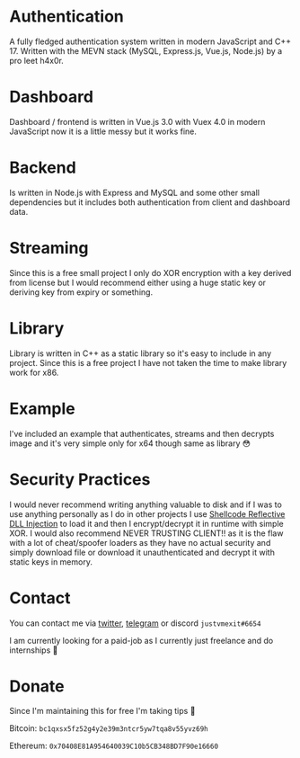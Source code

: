 # Authentication
A fully fledged authentication system written in modern JavaScript and C++ 17.
Written with the MEVN stack (MySQL, Express.js, Vue.js, Node.js) by a pro leet h4x0r.

# Dashboard
Dashboard / frontend is written in Vue.js 3.0 with Vuex 4.0 in modern JavaScript now it is a little messy but it works fine.

# Backend
Is written in Node.js with Express and MySQL and some other small dependencies but it includes both authentication from client and dashboard data.

# Streaming
Since this is a free small project I only do XOR encryption with a key derived from license but I would recommend either using a huge static key or deriving key from expiry or something.

# Library
Library is written in C++ as a static library so it's easy to include in any project.
Since this is a free project I have not taken the time to make library work for x86.

# Example
I've included an example that authenticates, streams and then decrypts image and it's very simple only for x64 though same as library 😳

# Security Practices
I would never recommend writing anything valuable to disk and if I was to use anything personally as I do in other projects I use [Shellcode Reflective DLL Injection](https://github.com/monoxgas/sRDI) to load it and then I encrypt/decrypt it in runtime with simple XOR.
I would also recommend NEVER TRUSTING CLIENT!! as it is the flaw with a lot of cheat/spoofer loaders as they have no actual security and simply download file or download it unauthenticated and decrypt it with static keys in memory.

# Contact
You can contact me via [twitter](https://twitter.com/messages), [telegram](https://t.me/UniResearcher) or discord `justvmexit#6654`

I am currently looking for a paid-job as I currently just freelance and do internships 👀

# Donate
Since I'm maintaining this for free I'm taking tips 🙏

Bitcoin: `bc1qxsx5fz52g4y2e39m3ntcr5yw7tqa8v55yvz69h`

Ethereum: `0x70408E81A954640039C10b5CB348BD7F90e16660`